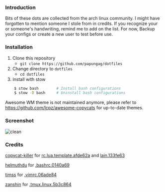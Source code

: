 ### Introduction
Bits of these dots are collected from the arch linux community. I might have forgotten to mention someone I stole from in credits. If you recognize your or someone's handwriting, remind me to add on the list. For now, Backup your configs or create a new user to test before use.

### Installation
1. Clone this repository
   * ``` git clone https://github.com/papungag/dotfiles ```
2. Change directory to ```dotfiles```
   * ``` cd dotfiles ```
3. Install with stow
```bash
    $ stow bash        # Install bash configurations
    $ stow -D bash     # Uninstall bash configurations
```
Awesome WM theme is not maintained anymore, please refer to https://github.com/lcpz/awesome-copycats for up-to-date themes.

### Screenshot

![clean](https://u.teknik.io/E9W7x.png)

### Credits
[copycat-killer] for [rc.lua.template.afde62a] and [lain.133fe63]

[helmuthdu] for [.bashrc.0140a69]

[timss] for [.vimrc.06ade84]

[zanshin] for [.tmux.linux.5b3c864]

[copycat-killer]: https://github.com/lcpz
[rc.lua.template.afde62a]: https://raw.githubusercontent.com/lcpz/awesome-copycats/afde62ab4b548d1e5ed1c4ce2457333b2d8d3375/rc.lua.template
[lain.133fe63]: https://github.com/lcpz/lain/tree/133fe63b85978ac1f21658c5decd66e269261e60

[helmuthdu]: https://github.com/helmuthdu
[.bashrc.0140a69]: https://raw.githubusercontent.com/helmuthdu/dotfiles/0140a69c037092711d10a9d035eb435f273fcf80/.bashrc

[timss]: https://github.com/timss
[.vimrc.06ade84]: https://raw.githubusercontent.com/timss/vimconf/06ade840bdf7012966b7388015477c5f1c991dcb/.vimrc

[zanshin]: https://github.com/zanshin
[.tmux.linux.5b3c864]: https://raw.githubusercontent.com/zanshin/dotfiles/5b3c8640b5a2c895a7d5d16aa0162ceaee0db821/tmux/tmux.linux
